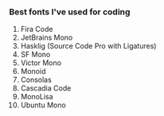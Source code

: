 ### Best fonts I've used for coding


1. Fira Code
2. JetBrains Mono
3. Hasklig (Source Code Pro with Ligatures)
4. SF Mono
5. Victor Mono
6. Monoid
7. Consolas
8. Cascadia Code
9. MonoLisa
10. Ubuntu Mono
